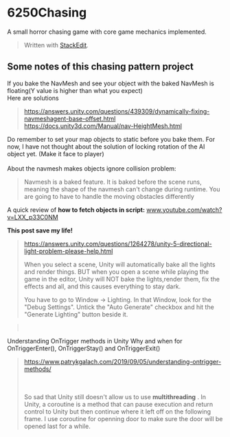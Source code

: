 # 6250Chasing
A small horror chasing game with core game mechanics implemented. 



> Written with [StackEdit](https://stackedit.io/).
## Some notes of this chasing pattern project

 If you bake the NavMesh and see your object with the baked NavMesh is floating(Y value is higher than what you expect)
 <br> Here are solutions<br> 
> https://answers.unity.com/questions/439309/dynamically-fixing-navmeshagent-base-offset.html<br>
> https://docs.unity3d.com/Manual/nav-HeightMesh.html 

Do remember to set your map objects to static before you bake them.  For now, I have not thought about the solution of locking rotation of the AI object yet. (Make it face to player)<br><br>
About the navmesh makes objects ignore collision problem:<br>
>Navmesh is a baked feature. It is baked before the scene runs, meaning the shape of the navmesh can't change during runtime. You are going to have to handle the moving obstacles differently

 A quick review of **how to fetch objects in script:** www.youtube.com/watch?v=LXX_p33C0NM

**This post save my life!** 
>https://answers.unity.com/questions/1264278/unity-5-directional-light-problem-please-help.html
> 
> When you select a scene, Unity will automatically bake all the lights
> and render things. BUT when you open a scene while playing the game in
> the editor, Unity will NOT bake the lights,render them, fix the
> effects and all, and this causes everything to stay dark.
> 
> You have to go to Window -> Lighting. In that Window, look for the
> "Debug Settings". Untick the "Auto Generate" checkbox and hit the
> "Generate Lighting" button beside it.


><br>
Understanding OnTrigger methods in Unity Why and when for OnTriggerEnter(), OnTriggerStay() and OnTriggerExit()
> https://www.patrykgalach.com/2019/09/05/understanding-ontrigger-methods/ 
> 
> <br><br>
> So sad that Unity still doesn't allow us to use **multithreading** .
> In Unity, a coroutine is a method that can pause execution and return
> control to Unity but then continue where it left off on the following
> frame. I use coroutine for openning door to make sure the door will be opened last for a while. 
